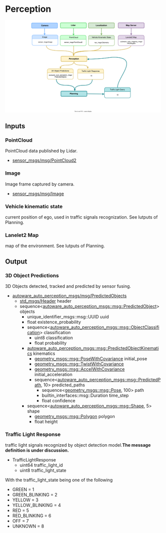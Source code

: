 # Perception

![Node diagram](images/Perception-Bus-ODD-Architecture.drawio.svg)

## Inputs

### PointCloud

PointCloud data published by Lidar. 

- [sensor_msgs/msg/PointCloud2](http://docs.ros.org/en/api/sensor_msgs/html/msg/PointCloud2.html)

### Image

Image frame captured by camera. 

- [sensor_msgs/msg/Image](http://docs.ros.org/en/api/sensor_msgs/html/msg/Image.html)
  
### Vehicle kinematic state

current position of ego, used in traffic signals recognization. See Iutputs of Planning.

### Lanelet2 Map

map of the environment. See Iutputs of Planning.

## Output

### 3D Object Predictions

3D Objects detected, tracked and predicted by sensor fusing.

- [autoware_auto_perception_msgs/msg/PredictedObjects](https://gitlab.com/autowarefoundation/autoware.auto/autoware_auto_msgs/-/blob/master/autoware_auto_perception_msgs/msg/PredictedObjects.idl)
  - [std_msgs/Header](https://docs.ros.org/en/noetic/api/std_msgs/html/msg/Header.html) header
  - sequence<[autoware_auto_perception_msgs::msg::PredictedObject](https://gitlab.com/autowarefoundation/autoware.auto/autoware_auto_msgs/-/blob/master/autoware_auto_perception_msgs/msg/PredictedObject.idl)> objects
    - unique_identifier_msgs::msg::UUID uuid
    - float existence_probability
    - sequence<[autoware_auto_perception_msgs::msg::ObjectClassification](https://gitlab.com/autowarefoundation/autoware.auto/autoware_auto_msgs/-/blob/master/autoware_auto_perception_msgs/msg/ObjectClassification.idl)> classification
      - uint8 classification
      - float probability
    - [autoware_auto_perception_msgs::msg::PredictedObjectKinematics](https://gitlab.com/autowarefoundation/autoware.auto/autoware_auto_msgs/-/blob/master/autoware_auto_perception_msgs/msg/PredictedObjectKinematics.idl) kinematics
      - [geometry_msgs::msg::PoseWithCovariance](https://docs.ros.org/en/noetic/api/geometry_msgs/html/msg/PoseWithCovariance.html) initial_pose
      - [geometry_msgs::msg::TwistWithCovariance](https://docs.ros.org/en/noetic/api/geometry_msgs/html/msg/TwistWithCovariance.html)
      - [geometry_msgs::msg::AccelWithCovariance](https://docs.ros.org/en/noetic/api/geometry_msgs/html/msg/AccelWithCovariance.html) initial_acceleration
      - sequence<[autoware_auto_perception_msgs::msg::PredictedPath](https://gitlab.com/autowarefoundation/autoware.auto/autoware_auto_msgs/-/blob/master/autoware_auto_perception_msgs/msg/PredictedPath.idl), 10> predicted_paths
        - sequence<[geometry_msgs::msg::Pose](https://docs.ros.org/en/lunar/api/geometry_msgs/html/msg/Pose.html), 100> path
        - builtin_interfaces::msg::Duration time_step
        - float confidence
    - sequence<[autoware_auto_perception_msgs::msg::Shape](https://gitlab.com/autowarefoundation/autoware.auto/autoware_auto_msgs/-/blob/master/autoware_auto_perception_msgs/msg/Shape.idl), 5> shape
      - [geometry_msgs::msg::Polygon](https://docs.ros.org/en/noetic/api/geometry_msgs/html/msg/Polygon.html) polygon
      - float height

### Traffic Light Response

traffic light signals recognized by object detection model.**The message definition is under discussion.**

- TrafficLightResponse
  - uint64 traffic_light_id
  - uint8 traffic_light_state

With the traffic_light_state being one of the following

- GREEN = 1
- GREEN_BLINKING = 2
- YELLOW = 3
- YELLOW_BLINKING = 4
- RED = 5
- RED_BLINKING = 6
- OFF = 7
- UNKNOWN = 8


